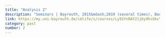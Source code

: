 ```yaml
---
title: "Analysis 2"
description: "Seminars | Bayreuth, 2015&mdash;2019 (several times), Bachelor"
link: https://my.uni-bayreuth.de/cmlife/s/courses/Ly91YnRAY21jby9hcGkvY291cnNlcy8yNDgxODQ/overview
category: past
number: 2
---
```


